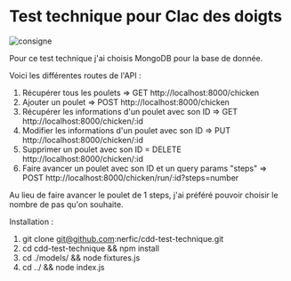 # Test technique pour Clac des doigts

![consigne](img)

Pour ce test technique j'ai choisis MongoDB pour la base de donnée.

Voici les différentes routes de l'API :

1) Récupérer tous les poulets => GET http://localhost:8000/chicken
2) Ajouter un poulet => POST http://localhost:8000/chicken
3) Récupérer les informations d'un poulet avec son ID => GET http://localhost:8000/chicken/:id
4) Modifier les informations d'un poulet avec son ID => PUT http://localhost:8000/chicken/:id
5) Supprimer un poulet avec son ID = DELETE http://localhost:8000/chicken/:id
6) Faire avancer un poulet avec son ID et un query params "steps" => POST http://localhost:8000/chicken/run/:id?steps=number

Au lieu de faire avancer le poulet de 1 steps, j'ai préféré pouvoir choisir le nombre de pas qu'on souhaite.

Installation : 

1) git clone git@github.com:nerfic/cdd-test-technique.git
2) cd cdd-test-technique && npm install
3) cd ./models/ && node fixtures.js
4) cd ../ && node index.js